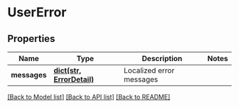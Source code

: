 # UserError

## Properties
Name | Type | Description | Notes
------------ | ------------- | ------------- | -------------
**messages** | [**dict(str, ErrorDetail)**](ErrorDetail.md) | Localized error messages | 

[[Back to Model list]](../README.md#documentation-for-models) [[Back to API list]](../README.md#documentation-for-api-endpoints) [[Back to README]](../README.md)


